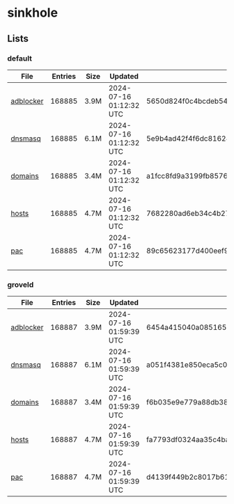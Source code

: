 # sinkhole

## Lists

### default

|File|Entries|Size|Updated|Hash|
|-|-|-|-|-|
|[adblocker](https://raw.githubusercontent.com/groveld/sinkhole/lists/default/adblocker.txt)|168885|3.9M|2024-07-16 01:12:32 UTC|5650d824f0c4bcdeb545ab31379f1769bdfb74cc7f70b4d494a113b33a8cfa2f|
|[dnsmasq](https://raw.githubusercontent.com/groveld/sinkhole/lists/default/dnsmasq.txt)|168885|6.1M|2024-07-16 01:12:32 UTC|5e9b4ad42f4f6dc816249b9cb44a02b4a2d419b997375961add39769a9aec1b7|
|[domains](https://raw.githubusercontent.com/groveld/sinkhole/lists/default/domains.txt)|168885|3.4M|2024-07-16 01:12:32 UTC|a1fcc8fd9a3199fb85760d9d93b9b22c1bcbcbb6725abe6ecc5cb845e73d962c|
|[hosts](https://raw.githubusercontent.com/groveld/sinkhole/lists/default/hosts.txt)|168885|4.7M|2024-07-16 01:12:32 UTC|7682280ad6eb34c4b27444061da465801b11d2c4599a5bb3dac08786c7f2086b|
|[pac](https://raw.githubusercontent.com/groveld/sinkhole/lists/default/pac.txt)|168885|4.7M|2024-07-16 01:12:32 UTC|89c65623177d400eef966453f5033f176308c4a996698bca91a2d703c131b8ff|

### groveld

|File|Entries|Size|Updated|Hash|
|-|-|-|-|-|
|[adblocker](https://raw.githubusercontent.com/groveld/sinkhole/lists/groveld/adblocker.txt)|168887|3.9M|2024-07-16 01:59:39 UTC|6454a415040a08516527d13a7587fe40fefc716e5825e2393e4ae93064d99d42|
|[dnsmasq](https://raw.githubusercontent.com/groveld/sinkhole/lists/groveld/dnsmasq.txt)|168887|6.1M|2024-07-16 01:59:39 UTC|a051f4381e850eca5c069736570cadf5147f04485c66e065e0c107cd53ab8062|
|[domains](https://raw.githubusercontent.com/groveld/sinkhole/lists/groveld/domains.txt)|168887|3.4M|2024-07-16 01:59:39 UTC|f6b035e9e779a88db389d61f52797da087aab3175e165bbd1571636752ca0784|
|[hosts](https://raw.githubusercontent.com/groveld/sinkhole/lists/groveld/hosts.txt)|168887|4.7M|2024-07-16 01:59:39 UTC|fa7793df0324aa35c4ba5636383ea2d59c1c3cc7ab031bf023aa02ab3eba9d53|
|[pac](https://raw.githubusercontent.com/groveld/sinkhole/lists/groveld/pac.txt)|168887|4.7M|2024-07-16 01:59:39 UTC|d4139f449b2c8017b610450aff230850d6706bd4c061b76c3fc6f58173acc163|

